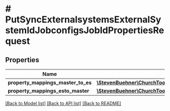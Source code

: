 # # PutSyncExternalsystemsExternalSystemIdJobconfigsJobIdPropertiesRequest

## Properties

Name | Type | Description | Notes
------------ | ------------- | ------------- | -------------
**property_mappings_master_to_es** | [**\StevenBuehner\ChurchTools\Model\PutSyncExternalsystemsExternalSystemIdJobconfigsJobIdPropertiesRequestPropertyMappingsMasterToESInner[]**](PutSyncExternalsystemsExternalSystemIdJobconfigsJobIdPropertiesRequestPropertyMappingsMasterToESInner.md) |  |
**property_mappings_esto_master** | [**\StevenBuehner\ChurchTools\Model\PutSyncExternalsystemsExternalSystemIdJobconfigsJobIdPropertiesRequestPropertyMappingsMasterToESInner[]**](PutSyncExternalsystemsExternalSystemIdJobconfigsJobIdPropertiesRequestPropertyMappingsMasterToESInner.md) |  |

[[Back to Model list]](../../README.md#models) [[Back to API list]](../../README.md#endpoints) [[Back to README]](../../README.md)
